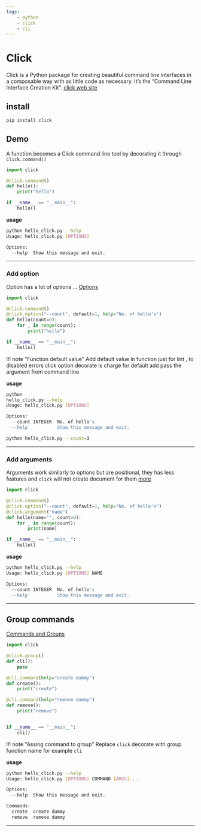 ```yaml
---
tags:
    - python
    - click
    - cli
---
```


# Click

Click is a Python package for creating beautiful command line interfaces in a composable way with as little code as necessary. It’s the “Command Line Interface Creation Kit”. 
[click web site](https://click.palletsprojects.com)

## install
```bash
pip install click
```

## Demo
A function becomes a Click command line tool by decorating it through `click.command()`

```python
import click

@click.command()
def hello():
    print("hello")

if __name__ == "__main__":
    hello()
```

**usage**
```bash
python hello_click.py --help
Usage: hello_click.py [OPTIONS]

Options:
  --help  Show this message and exit.
```

---

### Add option
Option has a lot of options ...
[Options](https://click.palletsprojects.com/en/8.1.x/options/#options)

```python
import click

@click.command()
@click.option("--count", default=1, help="No. of hello's")
def hello(count=0):
    for _ in range(count):
        print("hello")

if __name__ == "__main__":
    hello()
```

!!! note "Function default value"
    Add default value in function just for lint , to disabled errors
    click option decorate is charge for default add pass the argument from command line

**usage**
```bash
python 
hello_click.py --help
Usage: hello_click.py [OPTIONS]

Options:
  --count INTEGER  No. of hello's
  --help           Show this message and exit.
```

```bash
python hello_click.py --count=3
```

---

### Add arguments
Arguments work similarly to options but are positional, they has less features and `click` will not create document for them 
[more](https://click.palletsprojects.com/en/8.1.x/arguments/)


```python
import click

@click.command()
@click.option("--count", default=1, help="No. of hello's")
@click.argument("name")
def hello(name="", count=0):
    for _ in range(count):
        print(name)

if __name__ == "__main__":
    hello()
```

**usage**
```bash
python hello_click.py --help   
Usage: hello_click.py [OPTIONS] NAME

Options:
  --count INTEGER  No. of hello's
  --help           Show this message and exit.
```

---

## Group commands
[Commands and Groups](https://click.palletsprojects.com/en/8.1.x/commands/)

```python
import click

@click.group()
def cli():
    pass

@cli.command(help="create dummy")
def create():
    print("create")

@cli.command(help="remove dummy")
def remove():
    print("remove")


if __name__ == "__main__":
    cli()
```

!!! note "Assing command to group"
    Replace `click` decorate with group function name for example `cli`
     

**usage**

```bash
python hello_click.py --help
Usage: hello_click.py [OPTIONS] COMMAND [ARGS]...

Options:
  --help  Show this message and exit.

Commands:
  create  create dummy
  remove  remove dummy
```

---

